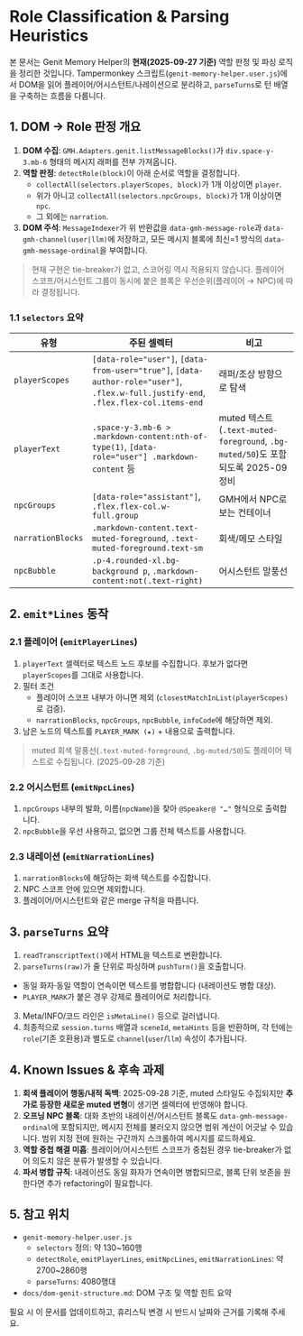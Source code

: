 # Role Classification & Parsing Heuristics

본 문서는 Genit Memory Helper의 **현재(2025-09-27 기준)** 역할 판정 및 파싱 로직을 정리한 것입니다. Tampermonkey 스크립트(`genit-memory-helper.user.js`)에서 DOM을 읽어 플레이어/어시스턴트/나레이션으로 분리하고, `parseTurns`로 턴 배열을 구축하는 흐름을 다룹니다.

## 1. DOM → Role 판정 개요

1. **DOM 수집**: `GMH.Adapters.genit.listMessageBlocks()`가 `div.space-y-3.mb-6` 형태의 메시지 래퍼를 전부 가져옵니다.
2. **역할 판정**: `detectRole(block)`이 아래 순서로 역할을 결정합니다.
   - `collectAll(selectors.playerScopes, block)`가 1개 이상이면 `player`.
   - 위가 아니고 `collectAll(selectors.npcGroups, block)`가 1개 이상이면 `npc`.
   - 그 외에는 `narration`.
3. **DOM 주석**: `MessageIndexer`가 위 반환값을 `data-gmh-message-role`과 `data-gmh-channel(user|llm)`에 저장하고, 모든 메시지 블록에 최신=1 방식의 `data-gmh-message-ordinal`을 부여합니다.

> 현재 구현은 tie-breaker가 없고, 스코어링 역시 적용되지 않습니다. 플레이어 스코프/어시스턴트 그룹이 동시에 붙은 블록은 우선순위(플레이어 → NPC)에 따라 결정됩니다.

### 1.1 `selectors` 요약

| 유형 | 주된 셀렉터 | 비고 |
| --- | --- | --- |
| `playerScopes` | `[data-role="user"]`, `[data-from-user="true"]`, `[data-author-role="user"]`, `.flex.w-full.justify-end`, `.flex.flex-col.items-end` | 래퍼/조상 방향으로 탐색 |
| `playerText` | `.space-y-3.mb-6 > .markdown-content:nth-of-type(1)`, `[data-role="user"] .markdown-content` 등 | muted 텍스트(`.text-muted-foreground`, `.bg-muted/50`)도 포함되도록 2025-09 정비 |
| `npcGroups` | `[data-role="assistant"]`, `.flex.flex-col.w-full.group` | GMH에서 NPC로 보는 컨테이너 |
| `narrationBlocks` | `.markdown-content.text-muted-foreground`, `.text-muted-foreground.text-sm` | 회색/메모 스타일 |
| `npcBubble` | `.p-4.rounded-xl.bg-background p`, `.markdown-content:not(.text-right)` | 어시스턴트 말풍선 |

## 2. `emit*Lines` 동작

### 2.1 플레이어 (`emitPlayerLines`)

1. `playerText` 셀렉터로 텍스트 노드 후보를 수집합니다. 후보가 없다면 `playerScopes`를 그대로 사용합니다.
2. 필터 조건
   - 플레이어 스코프 내부가 아니면 제외 (`closestMatchInList(playerScopes)`로 검증).
   - `narrationBlocks`, `npcGroups`, `npcBubble`, `infoCode`에 해당하면 제외.
3. 남은 노드의 텍스트를 `PLAYER_MARK (★)` + 내용으로 출력합니다.

> muted 회색 말풍선(`.text-muted-foreground`, `.bg-muted/50`)도 플레이어 텍스트로 수집됩니다. (2025-09-28 기준)

### 2.2 어시스턴트 (`emitNpcLines`)

1. `npcGroups` 내부의 발화, 이름(`npcName`)을 찾아 `@Speaker@ "…"` 형식으로 출력합니다.
2. `npcBubble`을 우선 사용하고, 없으면 그룹 전체 텍스트를 사용합니다.

### 2.3 내레이션 (`emitNarrationLines`)

1. `narrationBlocks`에 해당하는 회색 텍스트를 수집합니다.
2. NPC 스코프 안에 있으면 제외합니다.
3. 플레이어/어시스턴트와 같은 merge 규칙을 따릅니다.

## 3. `parseTurns` 요약

1. `readTranscriptText()`에서 HTML을 텍스트로 변환합니다.
 2. `parseTurns(raw)`가 줄 단위로 파싱하며 `pushTurn()`을 호출합니다.
   - 동일 화자·동일 역할이 연속이면 텍스트를 병합합니다 (내레이션도 병합 대상).
   - `PLAYER_MARK`가 붙은 경우 강제로 플레이어로 처리합니다.
 3. Meta/INFO/코드 라인은 `isMetaLine()` 등으로 걸러냅니다.
  4. 최종적으로 `session.turns` 배열과 `sceneId`, `metaHints` 등을 반환하며, 각 턴에는 `role`(기존 호환용)과 별도로 `channel`(`user`/`llm`) 속성이 추가됩니다.

## 4. Known Issues & 후속 과제

1. **회색 플레이어 행동/내적 독백**: 2025-09-28 기준, muted 스타일도 수집되지만 **추가로 등장한 새로운 muted 변형**이 생기면 셀렉터에 반영해야 합니다.
2. **오프닝 NPC 블록**: 대화 초반의 내레이션/어시스턴트 블록도 `data-gmh-message-ordinal`에 포함되지만, 메시지 전체를 불러오지 않으면 범위 계산이 어긋날 수 있습니다. 범위 지정 전에 원하는 구간까지 스크롤하여 메시지를 로드하세요.
3. **역할 중첩 해결 미흡**: 플레이어/어시스턴트 스코프가 중첩된 경우 tie-breaker가 없어 의도치 않은 분류가 발생할 수 있습니다.
4. **파서 병합 규칙**: 내레이션도 동일 화자가 연속이면 병합되므로, 블록 단위 보존을 원한다면 추가 refactoring이 필요합니다.

## 5. 참고 위치

- `genit-memory-helper.user.js`
  - `selectors` 정의: 약 130~160행
  - `detectRole`, `emitPlayerLines`, `emitNpcLines`, `emitNarrationLines`: 약 2700~2860행
  - `parseTurns`: 4080행대
- `docs/dom-genit-structure.md`: DOM 구조 및 역할 힌트 요약

필요 시 이 문서를 업데이트하고, 휴리스틱 변경 시 반드시 날짜와 근거를 기록해 주세요.
